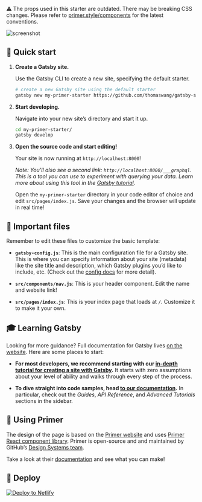⚠️ The props used in this starter are outdated. There may be breaking CSS changes. Please refer to [primer.style/components](https://primer.style/components) for the latest conventions.

![screenshot](./static/share.jpg)

## 🚀 Quick start

1.  **Create a Gatsby site.**

    Use the Gatsby CLI to create a new site, specifying the default starter.

    ```sh
    # create a new Gatsby site using the default starter
    gatsby new my-primer-starter https://github.com/thomaswang/gatsby-starter-primer
    ```

1.  **Start developing.**

    Navigate into your new site’s directory and start it up.

    ```sh
    cd my-primer-starter/
    gatsby develop
    ```

1.  **Open the source code and start editing!**

    Your site is now running at `http://localhost:8000`!

    _Note: You'll also see a second link: _`http://localhost:8000/___graphql`_. This is a tool you can use to experiment with querying your data. Learn more about using this tool in the [Gatsby tutorial](https://www.gatsbyjs.org/tutorial/part-five/#introducing-graphiql)._

    Open the `my-primer-starter` directory in your code editor of choice and edit `src/pages/index.js`. Save your changes and the browser will update in real time!

## 🔔 Important files

Remember to edit these files to customize the basic template:

- **`gatsby-config.js`**: This is the main configuration file for a Gatsby site. This is where you can specify information about your site (metadata) like the site title and description, which Gatsby plugins you’d like to include, etc. (Check out the [config docs](https://www.gatsbyjs.org/docs/gatsby-config/) for more detail).

- **`src/components/nav.js`**: This is your header component. Edit the name and website link!

- **`src/pages/index.js`**: This is your index page that loads at `/`. Customize it to make it your own.

## 🎓 Learning Gatsby

Looking for more guidance? Full documentation for Gatsby lives [on the website](https://www.gatsbyjs.org/). Here are some places to start:

- **For most developers, we recommend starting with our [in-depth tutorial for creating a site with Gatsby](https://www.gatsbyjs.org/tutorial/).** It starts with zero assumptions about your level of ability and walks through every step of the process.

- **To dive straight into code samples, head [to our documentation](https://www.gatsbyjs.org/docs/).** In particular, check out the _Guides_, _API Reference_, and _Advanced Tutorials_ sections in the sidebar.

## 🔷 Using Primer

The design of the page is based on the [Primer website](https://github.com/primer/primer.style) and uses [Primer React component library](https://primer.style/components). Primer is open-source and and maintained by GitHub’s [Design Systems team](https://primer.style/team).

Take a look at their [documentation](https://styleguide.github.com/primer/) and see what you can make!

## 💫 Deploy

[![Deploy to Netlify](https://www.netlify.com/img/deploy/button.svg)](https://app.netlify.com/start/deploy?repository=https://github.com/thomaswangio/gatsby-starter-primer)
